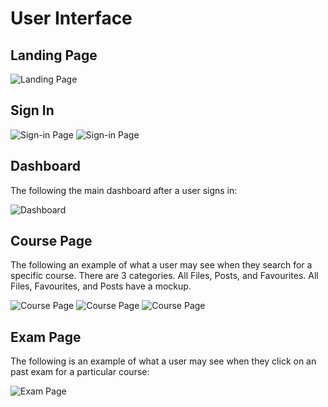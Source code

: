 # User Interface

## Landing Page

![Landing Page](assets/landing_page.png)

## Sign In

![Sign-in Page](assets/signin_1.png)
![Sign-in Page](assets/signin_2.png)
## Dashboard

The following the main dashboard after a user signs in:

![Dashboard](assets/dashboard.png)

## Course Page

The following an example of what a user may see when they search for a specific course.
There are 3 categories. All Files, Posts, and Favourites. All Files, Favourites, and Posts have a mockup.

![Course Page](assets/Course_Preview_All_files.png)
![Course Page](assets/Course_Preview_posts.png)
![Course Page](assets/Course_Preview_Favourites.png)

## Exam Page

The following is an example of what a user may see when they click on an past exam for a particular course:

![Exam Page](assets/Post_Preview_Page.png)